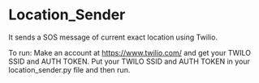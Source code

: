 # Location_Sender
It sends a SOS message of current exact location using Twilio.

To run: 
Make an account at https://www.twilio.com/ and get your TWILO SSID and AUTH TOKEN. Put your TWILO SSID and AUTH TOKEN in your location_sender.py file and then run.
